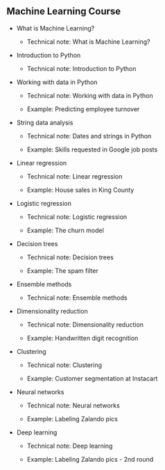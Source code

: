 ## Machine Learning Course

* What is Machine Learning?	

    + Technical note: What is Machine Learning?

* Introduction to Python

    + Technical note: Introduction to Python
  
*	Working with data in Python

    + Technical note: Working with data in Python

    + Example: Predicting employee turnover
  
* String data analysis
    
    + Technical note: Dates and strings in Python
    
    + Example: Skills requested in Google job posts

*	Linear regression

    + Technical note: Linear regression

    + Example: House sales in King County

* Logistic regression

    + Technical note: Logistic regression

    + Example: The churn model

* Decision trees

    + Technical note: Decision trees
  
    + Example: The spam filter
    
* Ensemble methods

    + Technical note: Ensemble methods

* Dimensionality reduction

    + Technical note: Dimensionality reduction

    + Example: Handwritten digit recognition

* Clustering

    + Technical note: Clustering

    + Example: Customer segmentation at Instacart
    
* Neural networks

    + Technical note: Neural networks
    
    + Example: Labeling Zalando pics

* Deep learning
   
     + Technical note: Deep learning
     
     + Example: Labeling Zalando pics - 2nd round
    
